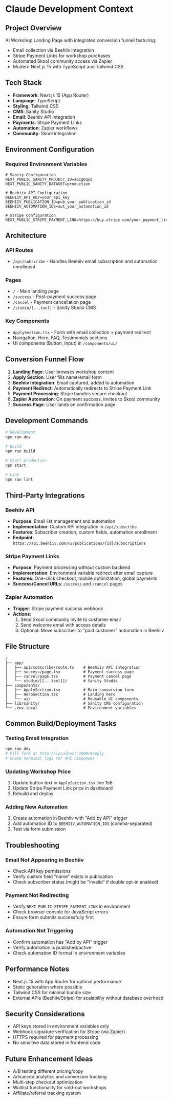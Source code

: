 # Claude Development Context

## Project Overview
AI Workshop Landing Page with integrated conversion funnel featuring:
- Email collection via Beehiiv integration
- Stripe Payment Links for workshop purchases
- Automated Skool community access via Zapier
- Modern Next.js 15 with TypeScript and Tailwind CSS

## Tech Stack
- **Framework**: Next.js 15 (App Router)
- **Language**: TypeScript
- **Styling**: Tailwind CSS
- **CMS**: Sanity Studio
- **Email**: Beehiiv API integration
- **Payments**: Stripe Payment Links
- **Automation**: Zapier workflows
- **Community**: Skool integration

## Environment Configuration

### Required Environment Variables
```env
# Sanity Configuration
NEXT_PUBLIC_SANITY_PROJECT_ID=a61g6qyq
NEXT_PUBLIC_SANITY_DATASET=production

# Beehiiv API Configuration  
BEEHIIV_API_KEY=your_api_key
BEEHIIV_PUBLICATION_ID=pub_your_publication_id
BEEHIIV_AUTOMATION_IDS=aut_your_automation_id

# Stripe Configuration
NEXT_PUBLIC_STRIPE_PAYMENT_LINK=https://buy.stripe.com/your_payment_link
```

## Architecture

### API Routes
- `/api/subscribe` - Handles Beehiiv email subscription and automation enrollment

### Pages
- `/` - Main landing page
- `/success` - Post-payment success page
- `/cancel` - Payment cancellation page  
- `/studio/[...tool]` - Sanity Studio CMS

### Key Components
- `ApplySection.tsx` - Form with email collection + payment redirect
- Navigation, Hero, FAQ, Testimonials sections
- UI components (Button, Input) in `/components/ui/`

## Conversion Funnel Flow

1. **Landing Page**: User browses workshop content
2. **Apply Section**: User fills name/email form
3. **Beehiiv Integration**: Email captured, added to automation
4. **Payment Redirect**: Automatically redirects to Stripe Payment Link
5. **Payment Processing**: Stripe handles secure checkout
6. **Zapier Automation**: On payment success, invites to Skool community
7. **Success Page**: User lands on confirmation page

## Development Commands

```bash
# Development
npm run dev

# Build
npm run build

# Start production
npm start

# Lint
npm run lint
```

## Third-Party Integrations

### Beehiiv API
- **Purpose**: Email list management and automation
- **Implementation**: Custom API integration in `/api/subscribe`
- **Features**: Subscriber creation, custom fields, automation enrollment
- **Endpoint**: `https://api.beehiiv.com/v2/publications/{id}/subscriptions`

### Stripe Payment Links
- **Purpose**: Payment processing without custom backend
- **Implementation**: Environment variable redirect after email capture
- **Features**: One-click checkout, mobile optimization, global payments
- **Success/Cancel URLs**: `/success` and `/cancel` pages

### Zapier Automation
- **Trigger**: Stripe payment success webhook
- **Actions**: 
  1. Send Skool community invite to customer email
  2. Send welcome email with access details
  3. Optional: Move subscriber to "paid customer" automation in Beehiiv

## File Structure
```
/
├── app/
│   ├── api/subscribe/route.ts    # Beehiiv API integration
│   ├── success/page.tsx          # Payment success page
│   ├── cancel/page.tsx           # Payment cancel page
│   └── studio/[[...tool]]/       # Sanity Studio
├── components/
│   ├── ApplySection.tsx          # Main conversion form
│   ├── HeroSection.tsx           # Landing hero
│   └── ui/                       # Reusable UI components
├── lib/sanity/                   # Sanity CMS configuration
└── .env.local                    # Environment variables
```

## Common Build/Deployment Tasks

### Testing Email Integration
```bash
npm run dev
# Fill form at http://localhost:3000/#apply
# Check terminal logs for API responses
```

### Updating Workshop Price
1. Update button text in `ApplySection.tsx` line 158
2. Update Stripe Payment Link price in dashboard
3. Rebuild and deploy

### Adding New Automation
1. Create automation in Beehiiv with "Add by API" trigger
2. Add automation ID to `BEEHIIV_AUTOMATION_IDS` (comma-separated)
3. Test via form submission

## Troubleshooting

### Email Not Appearing in Beehiiv
- Check API key permissions
- Verify custom field "name" exists in publication
- Check subscriber status (might be "invalid" if double opt-in enabled)

### Payment Not Redirecting  
- Verify `NEXT_PUBLIC_STRIPE_PAYMENT_LINK` in environment
- Check browser console for JavaScript errors
- Ensure form submits successfully first

### Automation Not Triggering
- Confirm automation has "Add by API" trigger
- Verify automation is published/active
- Check automation ID format in environment variables

## Performance Notes
- Next.js 15 with App Router for optimal performance
- Static generation where possible
- Tailwind CSS for minimal bundle size
- External APIs (Beehiiv/Stripe) for scalability without database overhead

## Security Considerations
- API keys stored in environment variables only
- Webhook signature verification for Stripe (via Zapier)
- HTTPS required for payment processing
- No sensitive data stored in frontend code

## Future Enhancement Ideas
- A/B testing different pricing/copy
- Advanced analytics and conversion tracking  
- Multi-step checkout optimization
- Waitlist functionality for sold-out workshops
- Affiliate/referral tracking system